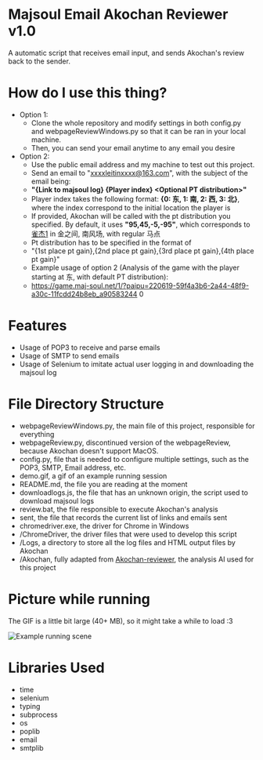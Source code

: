 # Majsoul Email Akochan Reviewer v1.0

A automatic script that receives email input, and sends Akochan's review back to the sender.

# How do I use this thing?

- Option 1: 
  - Clone the whole repository and modify settings in both config.py and webpageReviewWindows.py so that it can be ran in your local machine. 
  - Then, you can send your email anytime to any email you desire
- Option 2:
  - Use the public email address and my machine to test out this project.
  - Send an email to "xxxxleitinxxxx@163.com", with the subject of the email being:
  - **"{Link to majsoul log} {Player index} \<Optional PT distribution\>"**
  - Player index takes the following format: **{0: 东, 1: 南, 2: 西, 3: 北}**, where the index correspond to the initial location the player is
  - If provided, Akochan will be called with the pt distribution you specified. By default, it uses **"95,45,-5,-95"**, which corresponds to [雀杰1](https://www.zhihu.com/question/474080670) in 金之间, 南风场, with regular 马点
  - Pt distribution has to be specified in the format of 
  - "{1st place pt gain},{2nd place pt gain},{3rd place pt gain},{4th place pt gain}"
  - Example usage of option 2 (Analysis of the game with the player starting at 东, with default PT distribution): 
  - https://game.maj-soul.net/1/?paipu=220619-59f4a3b6-2a44-48f9-a30c-11fcdd24b8eb_a90583244 0

# Features

- Usage of POP3 to receive and parse emails
- Usage of SMTP to send emails
- Usage of Selenium to imitate actual user logging in and downloading the majsoul log

# File Directory Structure

- webpageReviewWindows.py, the main file of this project, responsible for everything
- webpageReview.py, discontinued version of the webpageReview, because Akochan doesn't support MacOS. 
- config.py, file that is needed to configure multiple settings, such as the POP3, SMTP, Email address, etc. 
- demo.gif, a gif of an example running session
- README.md, the file you are reading at the moment
- downloadlogs.js, the file that has an unknown origin, the script used to download majsoul logs
- review.bat, the file responsible to execute Akochan's analysis
- sent, the file that records the current list of links and emails sent
- chromedriver.exe, the driver for Chrome in Windows
- /ChromeDriver, the driver files that were used to develop this script
- /Logs, a directory to store all the log files and HTML output files by Akochan
- /Akochan, fully adapted from [Akochan-reviewer](https://github.com/Equim-chan/mjai-reviewer), the analysis AI used for this project

# Picture while running

The GIF is a little bit large (40+ MB), so it might take a while to load :3

![Example running scene](https://github.com/Lei-Tin/majsoul-email-reviewer/blob/e8af5199e2bbc12f19a2a3bd2cf9e7ba6cde4061/demo.gif)

# Libraries Used

- time
- selenium
- typing
- subprocess
- os
- poplib
- email
- smtplib

